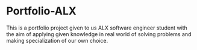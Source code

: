 # Portfolio-ALX
This is a portfolio project given to us ALX software engineer student with the aim of applying given knowledge in real world of solving problems and making specialization of our own choice.
